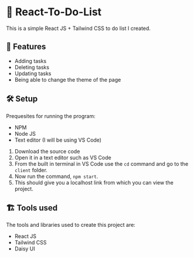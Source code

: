 # 📝 React-To-Do-List
This is a simple React JS + Tailwind CSS to do list I created.

## 🚀 Features
  - Adding tasks
  - Deleting tasks
  - Updating tasks
  - Being able to change the theme of the page

## 🛠️ Setup
Prequesites for running the program:
  - NPM
  - Node JS
  - Text editor (I will be using VS Code)

1) Download the source code
2) Open it in a text editor such as VS Code
3) From the built in terminal in VS Code use the `cd` command and go to the `client` folder.
4) Now run the command, `npm start`.
5) This should give you a localhost link from which you can view the project.

## 🏗️ Tools used
The tools and libraries used to create this project are:
  - React JS
  - Tailwind CSS
  - Daisy UI
